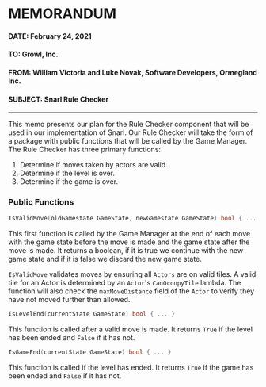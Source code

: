 # MEMORANDUM

#### DATE: February 24, 2021
#### TO: Growl, Inc.
#### FROM: William Victoria and Luke Novak, Software Developers, Ormegland Inc.
#### SUBJECT: Snarl Rule Checker

---

This memo presents our plan for the Rule Checker component that will be used in our implementation of Snarl. Our Rule Checker will take the form of a package with public functions that will be called by the Game Manager. The Rule Checker has three primary functions:

1. Determine if moves taken by actors are valid.
2. Determine if the level is over.
3. Determine if the game is over.

### Public Functions

```go
IsValidMove(oldGamestate GameState, newGamestate GameState) bool { ... }
```

This first function is called by the Game Manager at the end of each move with the game state before the move is made and the game state after the move is made. It returns a boolean, if it is true we continue with the new game state and if it is false we discard the new game state.

`IsValidMove` validates moves by ensuring all `Actors` are on valid tiles. A valid tile for an Actor is determined by an `Actor`'s `CanOccupyTile` lambda. The function will also check the `maxMoveDistance` field of the `Actor` to verify they have not moved further than allowed. 

```go
IsLevelEnd(currentState GameState) bool { ... }
```
This function is called after a valid move is made. It returns `True` if the level has been ended and `False` if it has not.

```go
IsGameEnd(currentState GameState) bool { ... }
```
This function is called if the level has ended. It returns `True` if the game has been ended and `False` if it has not.
